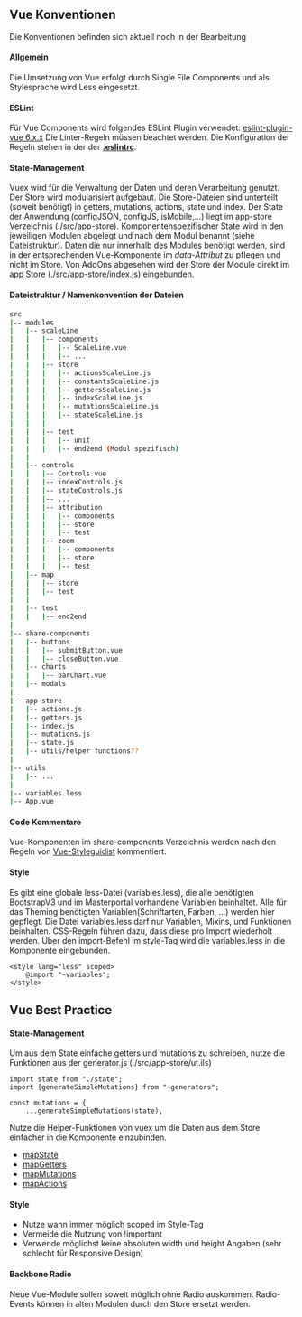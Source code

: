 ## Vue Konventionen

Die Konventionen befinden sich aktuell noch in der Bearbeitung

#### Allgemein
Die Umsetzung von Vue erfolgt durch Single File Components und als Stylesprache wird Less eingesetzt.

#### ESLint
Für Vue Components wird folgendes ESLint Plugin verwendet:
[eslint-plugin-vue 6.x.x](https://eslint.vuejs.org/)
Die Linter-Regeln müssen beachtet werden. Die Konfiguration der Regeln stehen in der der **[.eslintrc](../.eslintrc)**.

#### State-Management
Vuex wird für die Verwaltung der Daten und deren Verarbeitung genutzt.
Der Store wird modularisiert aufgebaut. Die Store-Dateien sind unterteilt (soweit benötigt) in getters, mutations, actions, state und index.
Der State der Anwendung (configJSON, configJS, isMobile,...) liegt im app-store Verzeichnis (./src/app-store).
Komponentenspezifischer State wird in den jeweiligen Modulen abgelegt und nach dem Modul benannt (siehe Dateistruktur).
Daten die nur innerhalb des Modules benötigt werden, sind in der entsprechenden Vue-Komponente im _data-Attribut_ zu pflegen und nicht im Store.
Von AddOns abgesehen wird der Store der Module direkt im app Store (./src/app-store/index.js) eingebunden.


#### Dateistruktur / Namenkonvention der Dateien
``` bash
src
|-- modules
|   |-- scaleLine
|   |   |-- components
|   |	|   |-- ScaleLine.vue
|   |   |   |-- ...
|   |	|-- store
|   |   |   |-- actionsScaleLine.js
|   |   |   |-- constantsScaleLine.js
|   |   |   |-- gettersScaleLine.js
|   |   |   |-- indexScaleLine.js
|   |   |   |-- mutationsScaleLine.js
|   |   |   |-- stateScaleLine.js
|   |   |
|   |	|-- test
|   |	|   |-- unit
|   |	|   |-- end2end	(Modul spezifisch)
|   |
|   |-- controls
|   |   |-- Controls.vue
|   |   |-- indexControls.js
|   |   |-- stateControls.js
|   |   |-- ...
|   |   |-- attribution
|   |	|   |-- components
|   |	|   |-- store
|   |	|   |-- test
|   |   |-- zoom
|   |	|   |-- components
|   |	|   |-- store
|   |	|   |-- test
|   |-- map
|   |   |-- store
|   |   |-- test
|   |
|   |-- test
|   |	|-- end2end
|
|-- share-components
|   |-- buttons
|   |   |-- submitButton.vue
|   |   |-- closeButton.vue
|   |-- charts
|   |   |-- barChart.vue
|   |-- modals
|
|-- app-store
|   |-- actions.js
|   |-- getters.js
|   |-- index.js
|   |-- mutations.js
|   |-- state.js
|   |-- utils/helper functions??
|
|-- utils
|   |-- ...
|
|-- variables.less
|-- App.vue
```

#### Code Kommentare
Vue-Komponenten im share-components Verzeichnis werden nach den Regeln von [Vue-Styleguidist](https://vue-styleguidist.github.io/) kommentiert.

#### Style
Es gibt eine globale less-Datei (variables.less), die alle benötigten BootstrapV3 und im Masterportal vorhandene Variablen beinhaltet.
Alle für das Theming benötigten Variablen(Schriftarten, Farben, ...) werden hier gepflegt.
Die Datei variables.less darf nur Variablen, Mixins, und Funktionen beinhalten. CSS-Regeln führen dazu, dass diese pro Import wiederholt werden.
Über den import-Befehl im style-Tag wird die variables.less in die Komponente eingebunden.
```
<style lang="less" scoped>
    @import "~variables";
</style>
```

## Vue Best Practice

#### State-Management

Um aus dem State einfache getters und mutations zu schreiben, nutze die Funktionen aus der generator.js (./src/app-store/ut.ils)
```
import state from "./state";
import {generateSimpleMutations} from "~generators";

const mutations = {
    ...generateSimpleMutations(state),
```

Nutze die Helper-Funktionen von vuex um die Daten aus dem Store einfacher in die Komponente einzubinden.
* [mapState](https://vuex.vuejs.org/guide/state.html#the-mapstate-helper)
* [mapGetters](https://vuex.vuejs.org/guide/getters.html#the-mapgetters-helper)
* [mapMutations](https://vuex.vuejs.org/guide/mutations.html#committing-mutations-in-components)
* [mapActions](https://vuex.vuejs.org/guide/actions.html#dispatching-actions-in-components)

#### Style

* Nutze wann immer möglich scoped im Style-Tag
* Vermeide die Nutzung von !important
* Verwende möglichst keine absoluten width und height Angaben (sehr schlecht für Responsive Design)

#### Backbone Radio
Neue Vue-Module sollen soweit möglich ohne Radio auskommen. Radio-Events können in alten Modulen durch den Store ersetzt werden.
